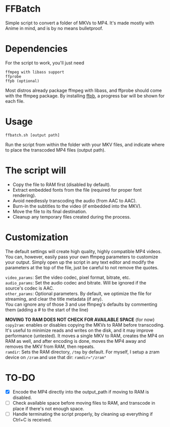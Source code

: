# FFBatch
Simple script to convert a folder of MKVs to MP4. It's made mostly with Anime in mind, and is by no means bulletproof.

# Dependencies
For the script to work, you'll just need
```
ffmpeg with libass support
ffprobe
ffpb (optional)
```
Most distros already package ffmpeg with libass, and ffprobe should come with the ffmpeg package.
By installing [ffpb](https://github.com/althonos/ffpb), a progress bar will be shown for each file.
# Usage
```
ffbatch.sh [output path]
```
Run the script from within the folder with your MKV files, and indicate where to place the transcoded MP4 files (output path).

# The script will
- Copy the file to RAM first (disabled by default).
- Extract embedded fonts from the file (required for proper font rendering).
- Avoid needlessly transcoding the audio (from AAC to AAC).
- Burn-in the subtitles to the video (if embedded into the MKV).
- Move the file to its final destination.
- Cleanup any temporary files created during the process.

# Customization
The default settings will create high quality, highly compatible MP4 videos. You can, however, easily pass your own ffmpeg parameters to customize your output.
Simply open up the script in any text editor and modify the parameters at the top of the file, just be careful to not remove the quotes. <br />

```video_params```: Set the video codec, pixel format, bitrate, etc. <br />
```audio_params```: Set the audio codec and bitrate. Will be ignored if the source's codec is AAC. <br />
```other_params```: Optional parameters. By default, we optimize the file for streaming, and clear the title metadata (if any). <br />
You can ignore any of those 3 and use ffmpeg's defaults by commenting them (adding a # to the start of the line)

**MOVING TO RAM DOES NOT CHECK FOR AVAILABLE SPACE** (for now) <br />
```copy2ram```: enables or disables copying the MKVs to RAM before transcoding. It's useful to minimize reads and writes on the disk, and it may improve performance (untested). It moves a single MKV to RAM, creates the MP4 on RAM as well, and after encoding is done, moves the MP4 away and removes the MKV from RAM, then repeats. <br />
```ramdir```: Sets the RAM directory, ```/tmp``` by default. For myself, I setup a zram device on ```/zram``` and use that dir: ```ramdir="/zram"```

# TO-DO
- [X] Encode the MP4 directly into the output_path if moving to RAM is disabled.
- [ ] Check available space before moving files to RAM, and transcode in place if there's not enough space.
- [ ] Handle terminating the script properly, by cleaning up everything if Ctrl+C is received.
